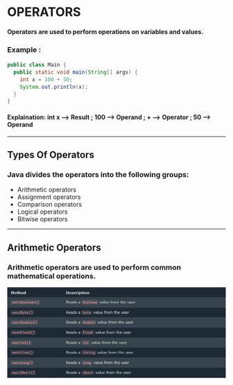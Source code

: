 # OPERATORS

#### Operators are used to perform operations on variables and values.
### Example :
```java
public class Main {
  public static void main(String[] args) {
    int x = 100 + 50;
    System.out.println(x);
  }
}
```

#### Explaination: int x --> Result ; 100 --> Operand ; + --> Operator ; 50 --> Operand
---

## Types Of Operators
### Java divides the operators into the following groups:

- Arithmetic operators
- Assignment operators
- Comparison operators
- Logical operators
- Bitwise operators
---

## Arithmetic Operators
### Arithmetic operators are used to perform common mathematical operations.
![alt text](userinput.png)
